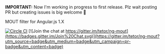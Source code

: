 **IMPORTANT:** Now I'm working in progress to first release. Plz wait posting PR but creating issues is big welcome 👻

MOUT filter for Angular.js 1.X


[![Circle CI](https://circleci.com/gh/tetor/ng-mout/tree/master.svg?style=svg)](https://circleci.com/gh/tetor/ng-mout/tree/master)
[![Join the chat at https://gitter.im/tetor/ng-mout](https://badges.gitter.im/Join%20Chat.svg)](https://gitter.im/tetor/ng-mout?utm_source=badge&utm_medium=badge&utm_campaign=pr-badge&utm_content=badge)
